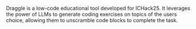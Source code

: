 Draggle is a low-code educational tool developed for ICHack25. It leverages the power of LLMs to generate coding exercises on topics of the users choice, allowing them to unscramble code blocks to complete the task.